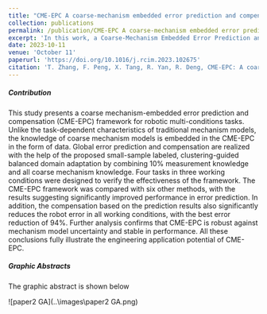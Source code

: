 ```yaml
---
title: "CME-EPC A coarse-mechanism embedded error prediction and compensation framework for robot multi-condition tasks"
collection: publications
permalink: /publication/CME-EPC A coarse-mechanism embedded error prediction and compensation framework for robot multi-condition tasks
excerpt: 'In this work, a Coarse-Mechanism Embedded Error Prediction and Compensation framework (CME-EPC) for robot multi-condition tasks is proposed. In this framework, error-generating mechanism models for multi-conditions are built for constructing simulation domain datasets to realize the embedding of robot error mechanism models for different working conditions at the data level. On this basis, we propose an AL-based labelling of few-shots and Clustering-guided balanced domain adaptation transfer learning method to achieve accurate robot error prediction under 10% samples, and in addition a pre-compensation of errors based on the prediction results is developed. The CME-EPC framework was validated on four typical tasks in three operating conditions, achieving the best performance relative to other six prediction methods and two compensation methods. After compensation, the average error is reduced by more than 94% at most, which drives high-precision robot applications.'
date: 2023-10-11
venue: 'October 11'
paperurl: 'https://doi.org/10.1016/j.rcim.2023.102675'
citation: 'T. Zhang, F. Peng, X. Tang, R. Yan, R. Deng, CME-EPC: A coarse-mechanism embedded error prediction and compensation framework for robot multi-condition tasks, Robot. Comput.-Integr. Manuf., 86 (2024) 102675, https://doi.org/10.1016/j.rcim.2023.102675.'
---
```


##### Contribution

This study presents a coarse mechanism-embedded error prediction and compensation (CME-EPC) framework for robotic multi-conditions tasks. Unlike the task-dependent characteristics of traditional mechanism models, the knowledge of coarse mechanism models is embedded in the CME-EPC in the form of data. Global error prediction and compensation are realized with the help of the proposed small-sample labeled, clustering-guided balanced domain adaptation by combining 10% measurement knowledge and all coarse mechanism knowledge.
Four tasks in three working conditions were designed to verify the effectiveness of the framework. The CME-EPC framework was compared with six other methods, with the results suggesting significantly improved performance in error prediction. In addition, the compensation based on the prediction results also significantly reduces the robot error in all working conditions, with the best error reduction of 94%. Further analysis confirms that CME-EPC is robust against mechanism model uncertainty and stable in performance. All these conclusions fully illustrate the engineering application potential of CME-EPC.

##### Graphic Abstracts

The graphic abstract is shown below

![paper2 GA](..\images\paper2 GA.png)

